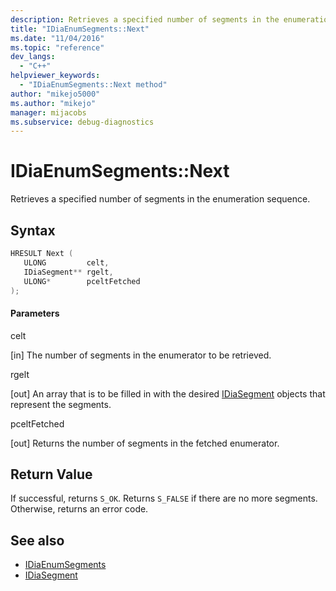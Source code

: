 ```yaml
---
description: Retrieves a specified number of segments in the enumeration sequence.
title: "IDiaEnumSegments::Next"
ms.date: "11/04/2016"
ms.topic: "reference"
dev_langs:
  - "C++"
helpviewer_keywords:
  - "IDiaEnumSegments::Next method"
author: "mikejo5000"
ms.author: "mikejo"
manager: mijacobs
ms.subservice: debug-diagnostics
---
```


# IDiaEnumSegments::Next

Retrieves a specified number of segments in the enumeration sequence.

## Syntax

```c++
HRESULT Next ( 
   ULONG         celt,
   IDiaSegment** rgelt,
   ULONG*        pceltFetched
);
```

#### Parameters

celt

[in] The number of segments in the enumerator to be retrieved.

rgelt

[out] An array that is to be filled in with the desired [IDiaSegment](../../debugger/debug-interface-access/idiasegment.md) objects that represent the segments.

pceltFetched

[out] Returns the number of segments in the fetched enumerator.

## Return Value

If successful, returns `S_OK`. Returns `S_FALSE` if there are no more segments. Otherwise, returns an error code.

## See also

- [IDiaEnumSegments](../../debugger/debug-interface-access/idiaenumsegments.md)
- [IDiaSegment](../../debugger/debug-interface-access/idiasegment.md)
